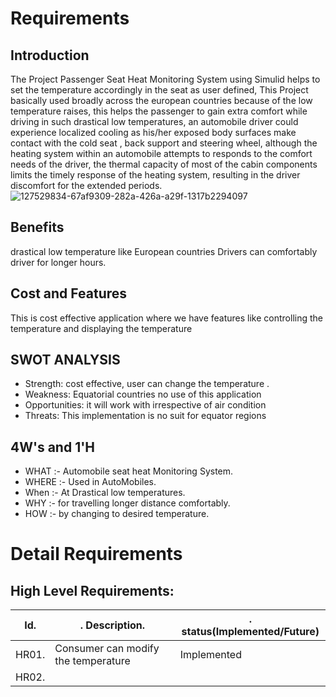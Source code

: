 # Requirements
## Introduction
The Project Passenger Seat Heat Monitoring System using Simulid helps to set the temperature accordingly in the seat as user defined, This Project basically used broadly across the european countries because of the low temperature raises, this helps the passenger to gain extra comfort while driving in such drastical low temperatures, an automobile driver could experience localized cooling as his/her exposed body surfaces make contact with  the cold seat , back support and steering wheel, although the heating system within an automobile attempts to responds to the comfort needs of the driver, the thermal capacity of most of the cabin components limits the timely response of the heating system, resulting in the driver discomfort for the extended periods.  
![127529834-67af9309-282a-426a-a29f-1317b2294097](https://user-images.githubusercontent.com/62930320/133557189-94e87ad9-0637-44af-ac93-ca06cc033e67.jpeg)
## Benefits
drastical low temperature like European countries Drivers can comfortably driver for longer hours.
## Cost and Features
This is  cost effective application where we have features like controlling the temperature and displaying the temperature
## SWOT ANALYSIS
 * Strength: cost effective, user can change the temperature .
 * Weakness: Equatorial countries no use of this application
 * Opportunities: it will work with irrespective of air condition
 * Threats: This implementation is no suit for equator regions
## 4W's and 1'H
* WHAT :- Automobile seat heat Monitoring System.
* WHERE :- Used in AutoMobiles.
* When :- At Drastical low temperatures.
* WHY :- for travelling longer distance comfortably.
* HOW :- by changing to desired temperature.

# Detail Requirements
## High Level Requirements:

Id.      |.      Description.     |. status(Implemented/Future)
---------|------------------------|-----------------------------------
HR01.    | Consumer can modify the temperature| Implemented
HR02.    | 



